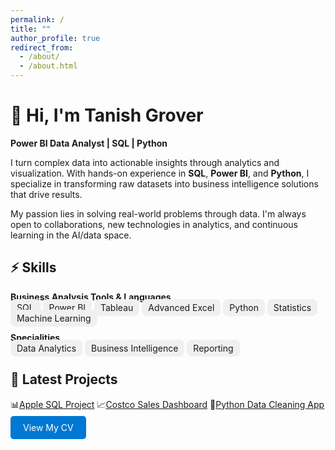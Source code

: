 ```yaml
---
permalink: /
title: ""
author_profile: true
redirect_from:
  - /about/
  - /about.html
---
```


# 👋 Hi, I'm Tanish Grover  
**Power BI Data Analyst | SQL | Python**

I turn complex data into actionable insights through analytics and visualization. With hands-on experience in **SQL**, **Power BI**, and **Python**, I specialize in transforming raw datasets into business intelligence solutions that drive results.

My passion lies in solving real-world problems through data. I'm always open to collaborations, new technologies in analytics, and continuous learning in the AI/data space.



## ⚡ Skills

**Business Analysis Tools & Languages**  
<span style="background:#f0f0f0; padding:5px 10px; border-radius:8px;">SQL</span>
<span style="background:#f0f0f0; padding:5px 10px; border-radius:8px;">Power BI</span>
<span style="background:#f0f0f0; padding:5px 10px; border-radius:8px;">Tableau</span>
<span style="background:#f0f0f0; padding:5px 10px; border-radius:8px;">Advanced Excel</span>
<span style="background:#f0f0f0; padding:5px 10px; border-radius:8px;">Python</span>
<span style="background:#f0f0f0; padding:5px 10px; border-radius:8px;">Statistics</span>
<span style="background:#f0f0f0; padding:5px 10px; border-radius:8px;">Machine Learning</span>

**Specialities**  
<span style="background:#f0f0f0; padding:5px 10px; border-radius:8px;">Data Analytics</span>
<span style="background:#f0f0f0; padding:5px 10px; border-radius:8px;">Business Intelligence</span>
<span style="background:#f0f0f0; padding:5px 10px; border-radius:8px;">Reporting</span>





## 🚀 Latest Projects

📊[Apple SQL Project](/portfolio/Apple-SQL-Project/)
📈[Costco Sales Dashboard](/portfolio/python-data-cleaning-app/)
🧹[Python Data Cleaning App](portfolio/python-data-cleaning-app/)



<a href="/cv/" class="btn" style="background-color:#0078D4; color:white; padding:10px 20px; border-radius:5px; text-decoration:none;">
    View My CV
</a>

